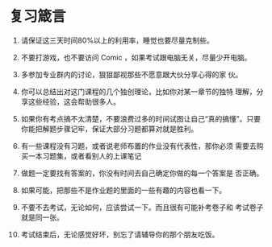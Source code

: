 # 复习箴言

1.    请保证这三天时间80%以上的利用率，睡觉也要尽量克制些。

2.   不要打游戏，也不要访问 Comic ，如果考试跟电脑无关，尽量少开电脑。

3.   多参加专业群内的讨论，狠狠鄙视那些不愿意跟大伙分享心得的家 伙。

4.   你可以总结出对这门课程的几个独创理论，比如你对某一章节的独特 理解，分享这些经验，这会帮助很多人。

5.   如果你有考点搞不太清楚，不要浪费过多的时间试图让自己“真的搞懂”。只要你能把解题步骤记牢，保证大部分习题都算对就是胜利。

6.   有一些课程没有习题，或者说老师布置的作业没有代表性，那你必须 需要去购买一本习题集，或者看别人的上课笔记

7.    做题一定要找有答案的，你没有时间去自己确定你做的每一个答案是 否正确。

8.   如果可能，把那些不是作业题的里面的一些有趣的内容也看一下。

9.   不要不去考试，无论如何，应该尝试一下。而且很有可能补考卷子和 考试卷子就是同一张。

10.   考试结束后，无论感觉好坏，别忘了请辅导你的那个朋友吃饭。


